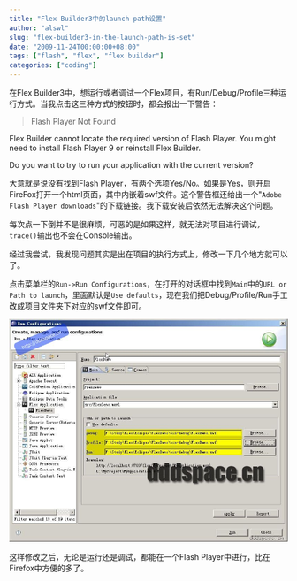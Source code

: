 ```yaml
---
title: "Flex Builder3中的launch path设置"
author: "alswl"
slug: "flex-builder3-in-the-launch-path-is-set"
date: "2009-11-24T00:00:00+08:00"
tags: ["flash", "flex", "flex builder"]
categories: ["coding"]
---
```


在Flex
Builder3中，想运行或者调试一个Flex项目，有Run/Debug/Profile三种运行方式。当我点击这三种方式的按钮时，都会报出一下警告：

> Flash Player Not Found

Flex Builder cannot locate the required version of Flash Player. You might
need to install Flash Player 9 or reinstall Flex Builder.

Do you want to try to run your application with the current version?

大意就是说没有找到Flash
Player，有两个选项Yes/No。如果是Yes，则开启FireFox打开一个html页面，其中内嵌着swf文件。这个警告框还给出一个"`Adobe
Flash Player downloads`"的下载链接。我下载安装后依然无法解决这个问题。

每次点一下倒并不是很麻烦，可恶的是如果这样，就无法对项目进行调试，`trace()`输出也不会在Console输出。

经过我尝试，我发现问题其实是出在项目的执行方式上，修改一下几个地方就可以了。

点击菜单栏的`Run->Run Configurations`，在打开的对话框中找到`Main`中的`URL or Path to
launch`，里面默认是`Use defaults`，现在我们把Debug/Profile/Run手工改成项目文件夹下对应的swf文件即可。

[![flex_launch_path](../../static/images/upload_dropbox/200911/flex_launch_path.jpg)](../../static/images/upload_dropbox/200911/flex_launch_path.jpg)

这样修改之后，无论是运行还是调试，都能在一个Flash Player中进行，比在Firefox中方便的多了。

